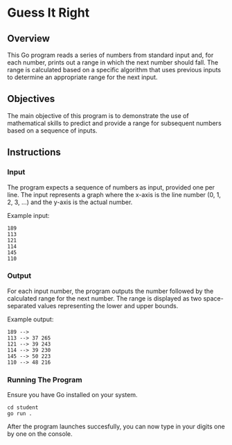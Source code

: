 # Guess It Right

## Overview

This Go program reads a series of numbers from standard input and, for each number, prints out a range in which the next number should fall. The range is calculated based on a specific algorithm that uses previous inputs to determine an appropriate range for the next input.

## Objectives

The main objective of this program is to demonstrate the use of mathematical skills to predict and provide a range for subsequent numbers based on a sequence of inputs. 

## Instructions

### Input

The program expects a sequence of numbers as input, provided one per line. The input represents a graph where the x-axis is the line number (0, 1, 2, 3, ...) and the y-axis is the actual number.

Example input:

```
189
113
121
114
145
110
```


### Output

For each input number, the program outputs the number followed by the calculated range for the next number. The range is displayed as two space-separated values representing the lower and upper bounds.

Example output:
```
189 --> 
113 --> 37 265
121 --> 39 243
114 --> 39 230
145 --> 50 223
110 --> 48 216
```
### Running The Program

Ensure you have Go installed on your system.

```
cd student
go run .
```
After the program launches succesfully, you can now type in your digits one by one on the console.
